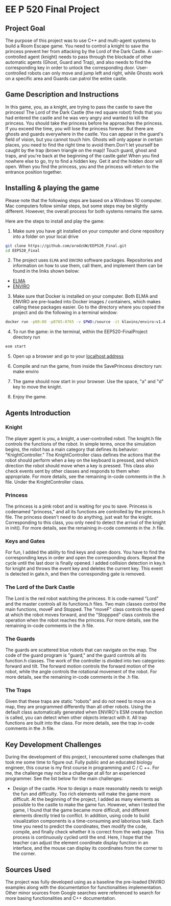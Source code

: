 EE P 520 Final Project
==
## Project Goal
The purpose of this project was to use C++ and multi-agent systems to build a Room Escape game. You need to control a knight to save the princess prevent her from attacking by the Lord of the Dark Castle. A user-controlled agent (knight) needs to pass through the blockade of other automatic agents (Ghost, Guard and Trap), and also needs to find the corresponding key in order to unlock the corresponding door. User-controlled robots can only move and jump left and right, while Ghosts work on a specific area and Guards can patrol the entire castle.

## Game Description and Instructions
In this game, you, as a knight, are trying to pass the castle to save the princess! The Lord of the Dark Castle (the red square robot) finds that you had entered the castle and he was very angry and wanted to kill the princess. You should take the princess before he approaches the princess. If you exceed the time, you will lose the princess forever. But there are ghosts and guards everywhere in the castle. You can appear in the guard's field of vision, but you cannot touch him. Ghosts will only appear in certain places, you need to find the right time to avoid them.Don't let yourself be caught by the trap (brown triangle on the map)! Touch guard, ghost and traps, and you're back at the beginning of the castle gate! When you find nowhere else to go, try to find a hidden key. Get it and the hidden door will open. When you find the princess, you and the princess will return to the entrance position together.

## Installing & playing the game
Please note that the following steps are based on a Windows 10 computer. Mac computers follow similar steps, but some steps may be slightly different. However, the overall process for both systems remains the same.

Here are the steps to install and play the game:

1. Make sure you have git installed on your computer and clone repository into a folder on your local drive

```bash
git clone https://github.com/arodzUW/EEP520_Final.git
cd EEP520_Final
```

2. The project uses `ELMA` and `ENVIRO` software packages. Repositories and information on how to use them, call them, and implement them can be found in the links shown below:

- [ELMA](https://github.com/klavinslab/elma)<br />
- [ENVIRO](https://github.com/klavinslab/enviro) <br />


3.  Make sure that Docker is installed on your computer. Both ELMA and ENVIRO are pre-loaded into Docker images / containers, which makes calling these packages easier. Go to the directory where you copied the project and do the following in a terminal window:

```bash
docker run -p80:80 -p8765:8765 -v $PWD:/source -it klavins/enviro:v1.4 bash
```

4. To run the game: in the terminal, within the EEP520-FinalProject directory run
```bash
esm start
```

5. Open up a browser and go to your [localhost address](http://localhost/)

6. Compile and run the game, from inside the SavePrincess directory run:
make
enviro

7. The game should now start in your browser. Use the space, "a" and "d" key to move the knight.

8. Enjoy the game.


## Agents Introduction

### Knight
The player agent is you, a knight, a user-controlled robot. The knight.h file controls the functions of the robot. In simple terms, once the simulation begins, the robot has a main category that defines its behavior: "KnightController." The KnightController class defines the actions that the robot should perform when a key on the keyboard is pressed, and which direction the robot should move when a key is pressed. This class also check events sent by other classes and responds to them when appropriate. For more details, see the remaining in-code comments in the .h file. Under the KnightController class.

### Princess
The princess is a pink robot and is waiting for you to save. Princess is codenamed "princess," and all its functions are controlled by the princess.h file. The princess doesn't need to do anything, just wait for the knight. Corresponding to this class, you only need to detect the arrival of the knight in init(). For more details, see the remaining in-code comments in the .h file.

### Keys and Gates
For fun, I added the ability to find keys and open doors. You have to find the corresponding keys in order and open the corresponding doors. Repeat the cycle until the last door is finally opened. I added collision detection in key.h for knight and throws the event key and deletes the current key. This event is detected in gate.h, and then the corresponding gate is removed.

### The Lord of the Dark Castle
The Lord is the red robot watching the princess. It is code-named "Lord" and the master controls all its functions.h files. Two main classes control the main functions, moveF and Stopped. The "moveF" class controls the speed at which the robot moves forward, and the "Stoppped" class controls the operation when the robot reaches the princess. For more details, see the remaining in-code comments in the .h file.

### The Guards
The guards are scattered blue robots that can navigate on the map. The code of the guard program is "guard," and the guard controls all its function.h classes. The work of the controller is divided into two categories: forward and tilt. The forward motion controls the forward motion of the robot, while the angle controls the rotational movement of the robot. For more details, see the remaining in-code comments in the .h file.

### The Traps
Given that these traps are static "robots" and do not need to move on a map, they are programmed differently than all other robots. Using the default class automatically generated when ENVIRO's ESM create function is called, you can detect when other objects interact with it. All trap functions are built into the class. For more details, see the trap in-code comments in the .h file. 



## Key Development Challenges
During the development of this project, I encountered some challenges that took me some time to figure out. Fully public and an educated biology engineer, this course is my first course in programming and C / C ++. For me, the challenge may not be a challenge at all for an experienced programmer. See the list below for the main challenges:

- Design of the castle. How to design a maze reasonably needs to weigh the fun and difficulty. Too rich elements will make the game more difficult. At the beginning of the project, I added as many elements as possible to the castle to make the game fun. However, when I tested the game, I found that the game became more difficult, and different elements directly tried to conflict. In addition, using code to build visualization components is a time-consuming and laborious task. Each time you need to predict the coordinates, then modify the code, compile, and finally check whether it is correct from the web page. This process is continuously cycled until the end. Here, I hope that the teacher can adjust the element coordinate display function in an interface, and the mouse can display its coordinates from the corner to the corner.


## Sources Used

The project was fully developed using as a baseline the pre-loaded ENVIRO examples along with the documentation for functionalities implementation. Other minor sources from Google searches were referenced to search for more basing functionalities and C++ documentation.

